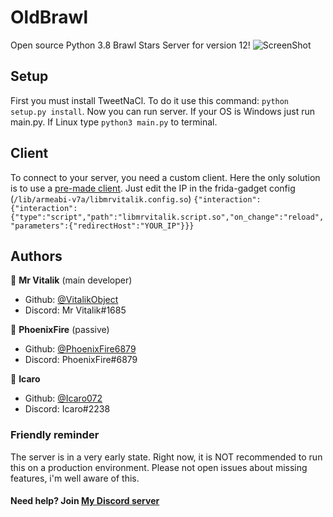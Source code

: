 # OldBrawl
Open source Python 3.8 Brawl Stars Server for version 12!
![ScreenShot](https://cdn.discordapp.com/attachments/728556050285985823/810416686771470336/Screenshot_20210214-094555_Brawl_Stars.jpg) 

## Setup
First you must install TweetNaCl. To do it use this command: ```python setup.py install```.
Now you can run server. If your OS is Windows just run main.py. If Linux type ```python3 main.py``` to terminal.

## Client
To connect to your server, you need a custom client. Here the only solution is to use a [pre-made client](https://drive.google.com/file/d/17P7LdvUn8yIjem_xaTHn-wB92RY6iGol/view?usp=sharing).
Just edit the IP in the frida-gadget config (```/lib/armeabi-v7a/libmrvitalik.config.so```)
```{"interaction":{"interaction":{"type":"script","path":"libmrvitalik.script.so","on_change":"reload","parameters":{"redirectHost":"YOUR_IP"}}}```

## Authors

👤 **Mr Vitalik** (main developer)

* Github: [@VitalikObject](https://github.com/VitalikObject)
* Discord: Mr Vitalik#1685

👤 **PhoenixFire** (passive)

* Github: [@PhoenixFire6879](https://github.com/PhoenixFire6879)
* Discord: PhoenixFire#6879

👤 **Icaro**

* Github: [@Icaro072](https://github.com/Icaro072)
* Discord: Icaro#2238

### Friendly reminder
The server is in a very early state. Right now, it is NOT recommended to run this on a production environment. Please not open issues about missing features, i'm well aware of this. 

#### Need help? Join [My Discord server](https://discord.gg/4FZrUFK4C6)
